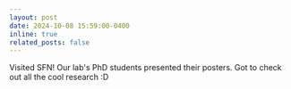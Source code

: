 ```yaml
---
layout: post
date: 2024-10-08 15:59:00-0400
inline: true
related_posts: false
---
```


Visited SFN! Our lab's PhD students presented their posters. Got to check out all the cool research :D
